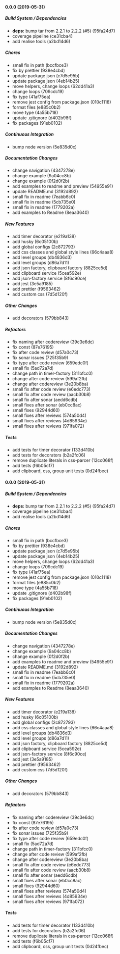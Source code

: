 #### 0.0.0 (2019-05-31)

##### Build System / Dependencies

* **deps:**  bump tar from 2.2.1 to 2.2.2 (#5) (95fa24d7)
*  coverage pipeline (ce31cba4)
*  add realise tools (a2bd14d6)

##### Chores

*  small fix in path (bccfbce3)
*  fix by prettier (938e4cbd)
*  update package json (c7d5e95b)
*  update package json (4eb14b25)
*  move helpers, change loops (62dd41a3)
*  change loops (709cdc19)
*  fix type (41af75ea)
*  remove jest config from package.json (010c1118)
*  format files (e885c0b2)
*  move type (4a55b718)
*  update .gitignore (d402b98f)
*  fix packages (91eb0102)

##### Continuous Integration

*  bump node version (5e835d0c)

##### Documentation Changes

*  change navigation (4347278e)
*  change example (9a04cc8b)
*  change example (0f2d0f2b)
*  add examples to readme and preview (54955e91)
*  update README.md (3192d892)
*  small fix in readme (7eabb6c0)
*  small fix in readme (5cb735e0)
*  small fix in readme (1779202a)
*  add examples to Readme (8eaa3640)

##### New Features

*  add timer decorator (e219a138)
*  add husky (6c05100b)
*  add global configs (2c872793)
*  add css classes and global style lines (66c4aaa8)
*  add level groups (db4836d3)
*  add level groups (d86a7d11)
*  add json factory, clipboard factory (8825ce5d)
*  add clipboard service (5cea592e)
*  add json-factory service (8f6c90ce)
*  add jest (3e5a9185)
*  add prettier (f9563462)
*  add custom css (7d5d120f)

##### Other Changes

*  add decorators (579bb843)

##### Refactors

*  fix naming after codereview (39c3e6dc)
*  fix const (87e76195)
*  fix after code review (d57a0c73)
*  fix sonar issues (725f35b9)
*  fix type after code review (659edc0f)
*  small fix (5ad72a7d)
*  change path in timer-factory (311bfcc0)
*  change after code review (599af2fb)
*  change after codereview (3e20b8ba)
*  small fix after code review (e6edc773)
*  small fix after code review (aacb30b8)
*  small fix after sonar (aedd6cdb)
*  small fixes after sonar (eb0cc8ac)
*  small fixes (92944d60)
*  small fixes after reviews (574a50d4)
*  small fixes after reviews (4d85934e)
*  small fixes after reviews (971fa072)

##### Tests

*  add tests for timer decorator (133d410b)
*  add tests for decorators (b2a2fc06)
*  remove duplicate literals in css-parcer (12cc068f)
*  add tests (f6b05cf7)
*  add clipboard, css, group unit tests (0d24fbec)

#### 0.0.0 (2019-05-31)

##### Build System / Dependencies

* **deps:**  bump tar from 2.2.1 to 2.2.2 (#5) (95fa24d7)
*  coverage pipeline (ce31cba4)
*  add realise tools (a2bd14d6)

##### Chores

*  small fix in path (bccfbce3)
*  fix by prettier (938e4cbd)
*  update package json (c7d5e95b)
*  update package json (4eb14b25)
*  move helpers, change loops (62dd41a3)
*  change loops (709cdc19)
*  fix type (41af75ea)
*  remove jest config from package.json (010c1118)
*  format files (e885c0b2)
*  move type (4a55b718)
*  update .gitignore (d402b98f)
*  fix packages (91eb0102)

##### Continuous Integration

*  bump node version (5e835d0c)

##### Documentation Changes

*  change navigation (4347278e)
*  change example (9a04cc8b)
*  change example (0f2d0f2b)
*  add examples to readme and preview (54955e91)
*  update README.md (3192d892)
*  small fix in readme (7eabb6c0)
*  small fix in readme (5cb735e0)
*  small fix in readme (1779202a)
*  add examples to Readme (8eaa3640)

##### New Features

*  add timer decorator (e219a138)
*  add husky (6c05100b)
*  add global configs (2c872793)
*  add css classes and global style lines (66c4aaa8)
*  add level groups (db4836d3)
*  add level groups (d86a7d11)
*  add json factory, clipboard factory (8825ce5d)
*  add clipboard service (5cea592e)
*  add json-factory service (8f6c90ce)
*  add jest (3e5a9185)
*  add prettier (f9563462)
*  add custom css (7d5d120f)

##### Other Changes

*  add decorators (579bb843)

##### Refactors

*  fix naming after codereview (39c3e6dc)
*  fix const (87e76195)
*  fix after code review (d57a0c73)
*  fix sonar issues (725f35b9)
*  fix type after code review (659edc0f)
*  small fix (5ad72a7d)
*  change path in timer-factory (311bfcc0)
*  change after code review (599af2fb)
*  change after codereview (3e20b8ba)
*  small fix after code review (e6edc773)
*  small fix after code review (aacb30b8)
*  small fix after sonar (aedd6cdb)
*  small fixes after sonar (eb0cc8ac)
*  small fixes (92944d60)
*  small fixes after reviews (574a50d4)
*  small fixes after reviews (4d85934e)
*  small fixes after reviews (971fa072)

##### Tests

*  add tests for timer decorator (133d410b)
*  add tests for decorators (b2a2fc06)
*  remove duplicate literals in css-parcer (12cc068f)
*  add tests (f6b05cf7)
*  add clipboard, css, group unit tests (0d24fbec)

